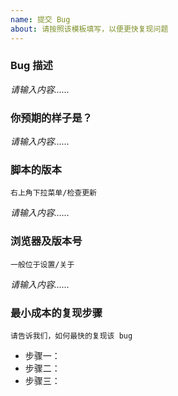 ```yaml
---
name: 提交 Bug
about: 请按照该模板填写，以便更快复现问题
---
```


### Bug 描述

*请输入内容……*

### 你预期的样子是？

*请输入内容……*

### 脚本的版本
`右上角下拉菜单/检查更新`

*请输入内容……*

### 浏览器及版本号
`一般位于设置/关于`

*请输入内容……*


### 最小成本的复现步骤
`请告诉我们，如何最快的复现该 bug`

- 步骤一：
- 步骤二：
- 步骤三：